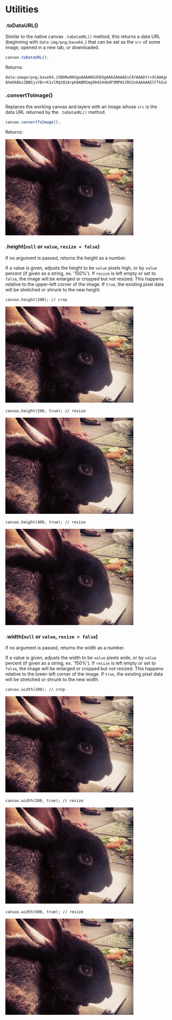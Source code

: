 # Utilities

### .toDataURL()

Similar to the native canvas `.toDataURL()` method, this returns a data URL (beginning with `data:img/png;base64,`) that can be set as the `src` of some image, opened in a new tab, or downloaded.

```js
canvas.toDataURL();
```

Returns:

```
data:image/png;base64,iVBORw0KGgoAAAANSUhEUgAAAZAAAAEsCAYAAADtt+XCAAAgAElEQ…AhmOkBkzZBB5jvYB+rK1vlMqtQ1ArpK8ABM2mg9b9244b8P3MPH12RU3nkAAAAAElFTkSuQmCC
```

### .convertToImage()

Replaces the working canvas and layers with an image whose `src` is the data URL returned by the `.toDataURL()` method.

```js
canvas.convertToImage();
```

Returns:

<img src="images/bunny.jpg" height="300" width="400">

### .height(`null` or `value`, `resize = false`)

If no argument is passed, returns the height as a number.

If a value is given, adjusts the height to be `value` pixels high, or by `value` percent (if given as a string, ex. '150%'). If `resize` is left empty or set to `false`, the image will be enlarged or cropped but not resized. This happens relative to the upper-left corner of the image. If `true`, the existing pixel data will be stretched or shrunk to the new height.

```
canvas.height(200); // crop
```

<img id="martin-height-200-crop" src="images/bunny.jpg">

```
canvas.height(200, true); // resize
```

<img id="martin-height-200-resize" src="images/bunny.jpg">

```
canvas.height(400, true); // resize
```

<img id="martin-height-400-resize" src="images/bunny.jpg">

### .width(`null` or `value`, `resize = false`)

If no argument is passed, returns the width as a number.

If a value is given, adjusts the width to be `value` pixels wide, or by `value` percent (if given as a string, ex. '150%'). If `resize` is left empty or set to `false`, the image will be enlarged or cropped but not resized. This happens relative to the lower-left corner of the image. If `true`, the existing pixel data will be stretched or shrunk to the new width.

```
canvas.width(200); // crop
```

<img id="martin-width-200-crop" src="images/bunny.jpg">

```
canvas.width(200, true); // resize
```

<img id="martin-width-200-resize" src="images/bunny.jpg" height="300" width="400">

```
canvas.width(500, true); // resize
```

<img id="martin-width-500-resize" src="images/bunny.jpg" height="300" width="400">
